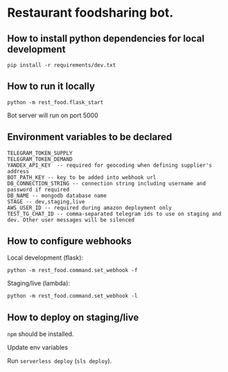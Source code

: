 # Restaurant foodsharing bot.

## How to install python dependencies for local development

`pip install -r requirements/dev.txt`


## How to run it locally

`python -m rest_food.flask_start`

Bot server will run on port 5000


## Environment variables to be declared
```
TELEGRAM_TOKEN_SUPPLY
TELEGRAM_TOKEN_DEMAND
YANDEX_API_KEY  -- required for geocoding when defining supplier's address
BOT_PATH_KEY -- key to be added into webhook url
DB_CONNECTION_STRING -- connection string including username and password if required
DB_NAME -- mongodb database name 
STAGE -- dev,staging,live
AWS_USER_ID -- required during amazon deployment only
TEST_TG_CHAT_ID -- comma-separated telegram ids to use on staging and dev. Other user messages will be silenced
```

## How to configure webhooks

Local development (flask):

`python -m rest_food.command.set_webhook -f`

Staging/live (lambda):

`python -m rest_food.command.set_webhook -l`


## How to deploy on staging/live

`npm` should be installed.

Update env variables

Run `serverless deploy` (`sls deploy`). 





